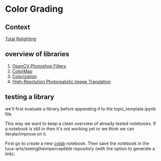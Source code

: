 # Color Grading

## Context

[Total Relighting](https://augmentedperception.github.io/total_relighting/)

## overview of libraries

1. [OpenCV Photoshop Filters](https://github.com/spmallick/learnopencv/tree/master/Photoshop-Filters-in-OpenCV)
2. [ColorMap](https://github.com/spmallick/learnopencv/tree/master/Colormap)
3. [Colorization](https://github.com/spmallick/learnopencv/tree/master/Colorization)
4. [High-Resolution Photorealistic Image Translation](https://github.com/csjliang/LPTN)

## testing a library

we'll first evaluate a library before appending it to the topic_template.ipynb file.

This way we want to keep a clean overview of already tested notebooks. If a notebook is still in <tests> then it's not working yet or we think we can iterate/improve on it.

First go to create a new [colab](https://colab.research.google.com) notebook. Then save the notebook in the luca-arts/seeingtheimperceptible repository (with the option to generate a link).
